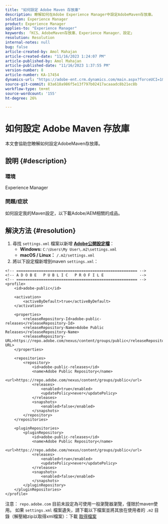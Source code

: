```yaml
---
title: "如何設定 Adobe Maven 存放庫"
description: 瞭解如何在Adobe Experience Manager中設定AdobeMaven存放庫。
solution: Experience Manager
product: Experience Manager
applies-to: "Experience Manager"
keywords: 「KCS、AdobeMaven存放庫、Experience Manager、設定」
resolution: Resolution
internal-notes: null
bug: false
article-created-by: Amol Mahajan
article-created-date: "11/16/2023 1:24:07 PM"
article-published-by: Amol Mahajan
article-published-date: "11/16/2023 1:37:55 PM"
version-number: 8
article-number: KA-17454
dynamics-url: "https://adobe-ent.crm.dynamics.com/main.aspx?forceUCI=1&pagetype=entityrecord&etn=knowledgearticle&id=80283c66-8384-ee11-8179-6045bd006704"
source-git-commit: 83a618a986f5e13f797b02417acaaadc8b21ec8b
workflow-type: tm+mt
source-wordcount: '155'
ht-degree: 26%

---
```


# 如何設定 Adobe Maven 存放庫


本文會協助您瞭解如何設定AdobeMaven存放庫。

## 說明 {#description}


### <b>環境</b>

Experience Manager



### <b>問題/症狀</b>

如何設定我的Maven設定，以下載Adobe/AEM相關的成品。


## 解決方法 {#resolution}


1. 尋找 `settings.xml` 檔案以新增 <b>[Adobe公開設定檔](https://repo.adobe.com/index.html)</b>：
   - <b>Windows:</b> `C:\Users\My User\.m2\settings.xml`
   - <b> macOS / Linux：</b> `/.m2/settings.xml`
2. 將以下設定檔新增到maven `settings.xml`：



```
<!-- ====================================================== -->
<!-- A D O B E   P U B L I C   P R O F I L E                -->
<!-- ====================================================== -->
<profile>
    <id>adobe-public</id>

    <activation>
        <activeByDefault>true</activeByDefault>
    </activation>

    <properties>
        <releaseRepository-Id>adobe-public-releases</releaseRepository-Id>
        <releaseRepository-Name>Adobe Public Releases</releaseRepository-Name>
        <releaseRepository-URL>https://repo.adobe.com/nexus/content/groups/public</releaseRepository-URL>
    </properties>

    <repositories>
        <repository>
            <id>adobe-public-releases</id>
            <name>Adobe Public Repository</name>
            <url>https://repo.adobe.com/nexus/content/groups/public</url>
            <releases>
                <enabled>true</enabled>
                <updatePolicy>never</updatePolicy>
            </releases>
            <snapshots>
                <enabled>false</enabled>
            </snapshots>
        </repository>
    </repositories>

    <pluginRepositories>
        <pluginRepository>
            <id>adobe-public-releases</id>
            <name>Adobe Public Repository</name>
            <url>https://repo.adobe.com/nexus/content/groups/public</url>
            <releases>
                <enabled>true</enabled>
                <updatePolicy>never</updatePolicy>
            </releases>
            <snapshots>
                <enabled>false</enabled>
            </snapshots>
        </pluginRepository>
    </pluginRepositories>
</profile>
```


注意： `repo.adobe.com` 目前未設定為可使用一般瀏覽器瀏覽，僅限於maven使用。 如果 `settings.xml` 檔案遺失，請下載以下檔案並將其放在使用者的 `.m2` 目錄（解壓縮zip以取得xml檔案）：下載 [取得檔案](https://helpx.adobe.com/content/dam/help/en/experience-manager/kb/SetUpTheAdobeMavenRepository/jcr_content/main-pars/download_section/download-1/settings_xml.zip)
